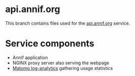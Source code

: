# api.annif.org

This branch contains files used for the [api.annif.org](https://api.annif.org/) service.

# Service components

- Annif application
- NGINX proxy server also serving the webpage
- [Matomo log-analytics](https://github.com/natlibfi/matomo-log-analytics) gathering usage statistics
